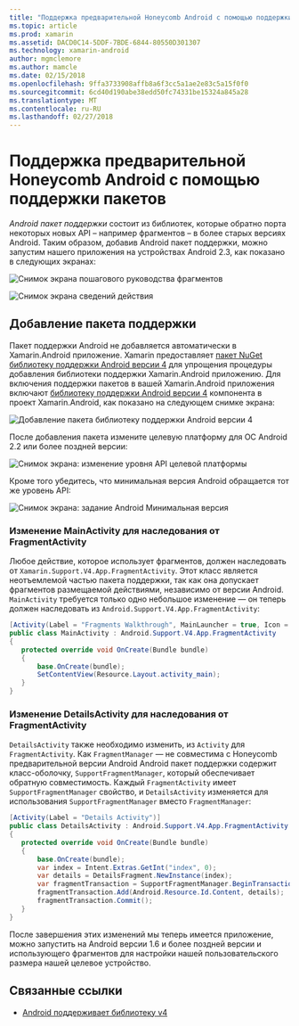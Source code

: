 ```yaml
---
title: "Поддержка предварительной Honeycomb Android с помощью поддержки пакетов"
ms.topic: article
ms.prod: xamarin
ms.assetid: DACD0C14-5DDF-7BDE-6844-80550D301307
ms.technology: xamarin-android
author: mgmclemore
ms.author: mamcle
ms.date: 02/15/2018
ms.openlocfilehash: 9ffa3733908affb8a6f3cc5a1ae2e83c5a15f0f0
ms.sourcegitcommit: 6cd40d190abe38edd50fc74331be15324a845a28
ms.translationtype: MT
ms.contentlocale: ru-RU
ms.lasthandoff: 02/27/2018
---
```

# <a name="supporting-pre-honeycomb-android-using-support-packages"></a>Поддержка предварительной Honeycomb Android с помощью поддержки пакетов

*Android пакет поддержки* состоит из библиотек, которые обратно порта некоторых новых API &ndash; например фрагментов &ndash; в более старых версиях Android. Таким образом, добавив Android пакет поддержки, можно запустим нашего приложения на устройствах Android 2.3, как показано в следующих экранах:

![Снимок экрана пошагового руководства фрагментов](supporting-pre-honeycomb-images/00.png)

![Снимок экрана сведений действия](supporting-pre-honeycomb-images/01.png)

<a name="Adding_the_Support_Package" />

## <a name="adding-the-support-package"></a>Добавление пакета поддержки

Пакет поддержки Android не добавляется автоматически в Xamarin.Android приложение. Xamarin предоставляет [пакет NuGet библиотеку поддержки Android версии 4](https://www.nuget.org/packages/Xamarin.Android.Support.v4/) для упрощения процедуры добавления библиотеки поддержки Xamarin.Android приложению.
Для включения поддержки пакетов в вашей Xamarin.Android приложения включают [библиотеку поддержки Android версии 4](https://www.nuget.org/packages/Xamarin.Android.Support.v4/) компонента в проект Xamarin.Android, как показано на следующем снимке экрана:

![Добавление пакета библиотеку поддержки Android версии 4](supporting-pre-honeycomb-images/02.png)

После добавления пакета измените целевую платформу для ОС Android 2.2 или более поздней версии:

![Снимок экрана: изменение уровня API целевой платформы](supporting-pre-honeycomb-images/03.png)

Кроме того убедитесь, что минимальная версия Android обращается тот же уровень API:

![Снимок экрана: задание Android Минимальная версия](supporting-pre-honeycomb-images/04.png)


<a name="Change_MainActivity_to_derive_from_FragmentActivity" />

### <a name="change-mainactivity-to-derive-from-fragmentactivity"></a>Изменение MainActivity для наследования от FragmentActivity

Любое действие, которое использует фрагментов, должен наследовать от `Xamarin.Support.V4.App.FragmentActivity`. Этот класс является неотъемлемой частью пакета поддержки, так как она допускает фрагментов размещаемой действиями, независимо от версии Android. `MainActivity` требуется только одно небольшое изменение — он теперь должен наследовать из `Android.Support.V4.App.FragmentActivity`:

```csharp
[Activity(Label = "Fragments Walkthrough", MainLauncher = true, Icon = "@drawable/launcher")]
public class MainActivity : Android.Support.V4.App.FragmentActivity
{
   protected override void OnCreate(Bundle bundle)
   {
       base.OnCreate(bundle);
       SetContentView(Resource.Layout.activity_main);
   }
}
```

<a name="Change_DetailsActivity_to_derive_from_FragmentActivity" />

### <a name="change-detailsactivity-to-derive-from-fragmentactivity"></a>Изменение DetailsActivity для наследования от FragmentActivity

`DetailsActivity` также необходимо изменить, из `Activity` для `FragmentActivity`. Как `FragmentManager` — не совместима с Honeycomb предварительной версии Android Android пакет поддержки содержит класс-оболочку, `SupportFragmentManager`, который обеспечивает обратную совместимость. Каждый `FragmentActivity` имеет `SupportFragmentManager` свойство, и `DetailsActivity` изменяется для использования `SupportFragmentManager` вместо `FragmentManager`:

```csharp
[Activity(Label = "Details Activity")]
public class DetailsActivity : Android.Support.V4.App.FragmentActivity
{
   protected override void OnCreate(Bundle bundle)
   {
       base.OnCreate(bundle);
       var index = Intent.Extras.GetInt("index", 0);
       var details = DetailsFragment.NewInstance(index);
       var fragmentTransaction = SupportFragmentManager.BeginTransaction(); // Notice the change from FragmentManager to SupportFragmentManager
       fragmentTransaction.Add(Android.Resource.Id.Content, details);
       fragmentTransaction.Commit();
   }
}
```

После завершения этих изменений мы теперь имеется приложение, можно запустить на Android версии 1.6 и более поздней версии и использующего фрагментов для настройки нашей пользовательского размера нашей целевое устройство.


## <a name="related-links"></a>Связанные ссылки

- [Android поддерживает библиотеку v4](https://www.nuget.org/packages/Xamarin.Android.Support.v4)
